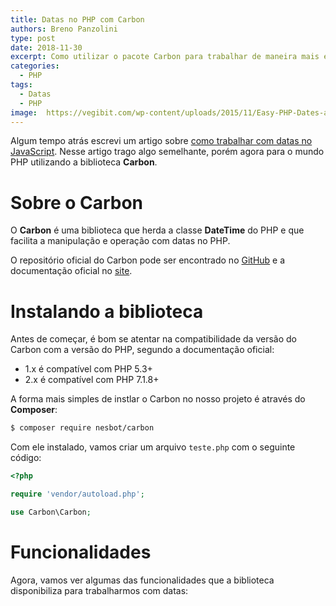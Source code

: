 ```yaml
---
title: Datas no PHP com Carbon
authors: Breno Panzolini
type: post
date: 2018-11-30
excerpt: Como utilizar o pacote Carbon para trabalhar de maneira mais eficiente com datas no PHP.
categories:
  - PHP
tags:
  - Datas
  - PHP
image:  https://vegibit.com/wp-content/uploads/2015/11/Easy-PHP-Dates-and-Times-With-Carbon.jpg
---
```


Algum tempo atrás escrevi um artigo sobre [como trabalhar com datas no JavaScript](https://tableless.com.br/trabalhando-com-moment/). Nesse artigo trago algo semelhante, porém agora para o mundo PHP utilizando a biblioteca **Carbon**.

# Sobre o Carbon

O **Carbon** é uma biblioteca que herda a classe **DateTime** do PHP e que facilita a manipulação e operação com datas no PHP.

O repositório oficial do Carbon pode ser encontrado no [GitHub](https://github.com/briannesbitt/Carbon) e a documentação oficial no [site](https://carbon.nesbot.com/docs/).

# Instalando a biblioteca

Antes de começar, é bom se atentar na compatibilidade da versão do Carbon com a versão do PHP, segundo a documentação oficial:

- 1.x é compatível com PHP 5.3+
- 2.x é compatível com PHP 7.1.8+

A forma mais simples de instlar o Carbon no nosso projeto é através do **Composer**:

```sh
$ composer require nesbot/carbon
```

Com ele instalado, vamos criar um arquivo `teste.php` com o seguinte código:

```php
<?php

require 'vendor/autoload.php';

use Carbon\Carbon;
```

# Funcionalidades

Agora, vamos ver algumas das funcionalidades que a biblioteca disponibiliza para trabalharmos com datas:
